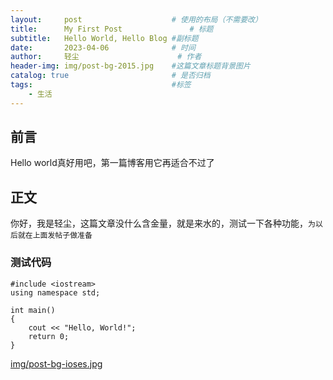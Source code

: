 ```yaml
---
layout:     post   				    # 使用的布局（不需要改）
title:      My First Post 				# 标题 
subtitle:   Hello World, Hello Blog #副标题
date:       2023-04-06 				# 时间
author:     轻尘 						# 作者
header-img: img/post-bg-2015.jpg 	#这篇文章标题背景图片
catalog: true 						# 是否归档
tags:								#标签
    - 生活
---
```


## 前言

Hello world真好用吧，第一篇博客用它再适合不过了

## 正文

你好，我是轻尘，这篇文章没什么含金量，就是来水的，测试一下各种功能，`为以后就在上面发帖子做准备`

### 测试代码

```	objc
#include <iostream>
using namespace std;
 
int main() 
{
    cout << "Hello, World!";
    return 0;
}
```
[img/post-bg-ioses.jpg](https://github.com/nanami123-ddz/nanami123-ddz.github.io/blob/master/img/1.jpg)
